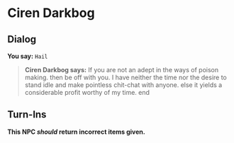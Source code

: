 # Ciren Darkbog


## Dialog

**You say:** `Hail`



>**Ciren Darkbog says:** If you are not an adept in the ways of poison making. then be off with you. I have neither the time nor the desire to stand idle and make pointless chit-chat with anyone. else it yields a considerable profit worthy of my time.
end



## Turn-Ins



**This NPC *should* return incorrect items given.**





